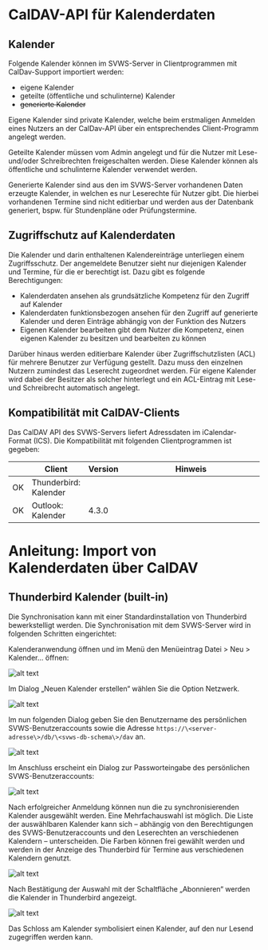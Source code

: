 
# CalDAV-API für Kalenderdaten


## Kalender
Folgende Kalender können im SVWS-Server in Clientprogrammen mit CalDav-Support importiert werden:
- eigene Kalender
- geteilte (öffentliche und schulinterne) Kalender
- ~~generierte Kalender~~

Eigene Kalender sind private Kalender, welche beim erstmaligen Anmelden eines Nutzers an der CalDav-API über ein entsprechendes Client-Programm angelegt werden. 

Geteilte Kalender müssen vom Admin angelegt und für die Nutzer mit Lese- und/oder Schreibrechten freigeschalten werden. Diese Kalender können als öffentliche und schulinterne Kalender verwendet werden.

Generierte Kalender sind aus den im SVWS-Server vorhandenen Daten erzeugte Kalender, in welchen es nur Leserechte für Nutzer gibt. Die hierbei vorhandenen Termine sind nicht editierbar und werden aus der Datenbank generiert, bspw. für Stundenpläne oder Prüfungstermine.

## Zugriffschutz auf Kalenderdaten

Die Kalender und darin enthaltenen Kalendereinträge unterliegen einem Zugriffsschutz. Der angemeldete Benutzer sieht nur diejenigen Kalender und Termine, für die er berechtigt ist. Dazu gibt es folgende Berechtigungen:
- Kalenderdaten ansehen als grundsätzliche Kompetenz für den Zugriff auf Kalender
- Kalenderdaten funktionsbezogen ansehen für den Zugriff auf generierte Kalender und deren Einträge abhängig von der Funktion des Nutzers
- Eigenen Kalender bearbeiten gibt dem Nutzer die Kompetenz, einen eigenen Kalender zu besitzen und bearbeiten zu können

Darüber hinaus werden editierbare Kalender über Zugriffschutzlisten (ACL) für mehrere Benutzer zur Verfügung gestellt. Dazu muss den einzelnen Nutzern zumindest das Leserecht zugeordnet werden. Für eigene Kalender wird dabei der Besitzer als solcher hinterlegt und ein ACL-Eintrag mit Lese- und Schreibrecht automatisch angelegt.


## Kompatibilität mit CalDAV-Clients

Das CalDAV API des SVWS-Servers liefert Adressdaten im iCalendar-Format
(ICS). Die Kompatibilität mit folgenden
Clientprogrammen ist gegeben:

<table>
<colgroup>
<col style="width: 5%" />
<col style="width: 16%" />
<col style="width: 10%" />
<col style="width: 68%" />
</colgroup>
<thead>
<tr class="header">
<th></th>
<th><strong>Client</strong></th>
<th><strong>Version</strong></th>
<th><strong>Hinweis</strong></th>
</tr>
</thead>
<tbody>
<tr class="odd">
<td>OK</td>
<td>Thunderbird: Kalender</td>
<td></td>
<td></td>
</tr>
<tr class="even">
<td>OK</td>
<td>Outlook: Kalender</td>
<td>4.3.0</td>
<td></td>
</tr>
</tbody>
</table>


# Anleitung: Import von Kalenderdaten über CalDAV
## Thunderbird Kalender (built-in)

Die Synchronisation kann mit einer Standardinstallation von Thunderbird
bewerkstelligt werden. Die Synchronisation mit dem SVWS-Server
wird in folgenden Schritten eingerichtet:

Kalenderanwendung öffnen und im Menü den Menüeintrag Datei \> Neu \>
Kalender… öffnen:

![alt text](media/caldav-import-1.png)

Im Dialog „Neuen Kalender erstellen“ wählen Sie die Option Netzwerk.

![alt text](media/caldav-import-2.png)

Im nun folgenden Dialog geben Sie den Benutzername des persönlichen SVWS-Benutzeraccounts sowie die Adresse ```https://\<server-adresse\>/db/\<svws-db-schema\>/dav``` an.

![alt text](media/caldav-import-3.png)

Im Anschluss erscheint ein Dialog zur Passworteingabe des persönlichen
SVWS-Benutzeraccounts:

![alt text](media/caldav-import-4.png)

Nach erfolgreicher Anmeldung können nun die zu synchronisierenden Kalender
ausgewählt werden. Eine Mehrfachauswahl ist möglich. Die Liste der
auswählbaren Kalender kann sich – abhängig von den Berechtigungen
des SVWS-Benutzeraccounts und den Leserechten an verschiedenen Kalendern – unterscheiden. Die Farben können frei gewählt werden und werden in der Anzeige des Thunderbird für Termine aus verschiedenen Kalendern genutzt.

![alt text](media/caldav-import-5.png)

Nach Bestätigung der Auswahl mit der Schaltfläche „Abonnieren“ werden die
Kalender in Thunderbird angezeigt.

![alt text](media/caldav-import-6.png)

Das Schloss am Kalender symbolisiert einen Kalender, auf den nur Lesend zugegriffen werden kann.
